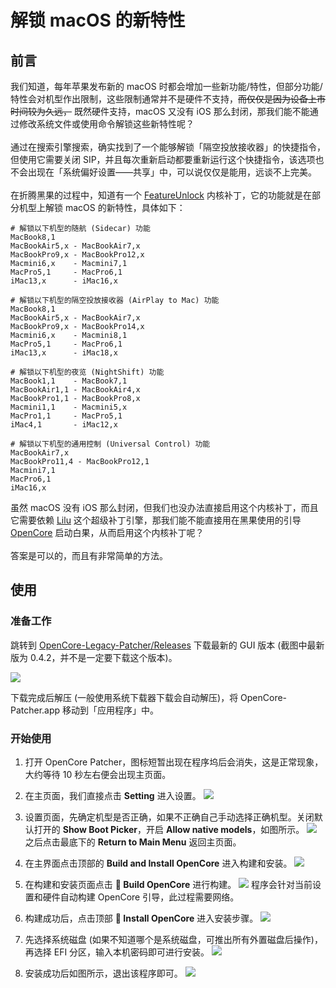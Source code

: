 # 解锁 macOS 的新特性

## 前言
我们知道，每年苹果发布新的 macOS 时都会增加一些新功能/特性，但部分功能/特性会对机型作出限制，这些限制通常并不是硬件不支持，~~而仅仅是因为设备上市时间较为久远，~~ 既然硬件支持，macOS 又没有 iOS 那么封闭，那我们能不能通过修改系统文件或使用命令解锁这些新特性呢？<br>
<br>
通过在搜索引擎搜索，确实找到了一个能够解锁「隔空投放接收器」的快捷指令，但使用它需要关闭 SIP，并且每次重新启动都要重新运行这个快捷指令，该选项也不会出现在「系统偏好设置——共享」中，可以说仅仅是能用，远谈不上完美。<br>
<br>
在折腾黑果的过程中，知道有一个 [FeatureUnlock](https://github.com/acidanthera/FeatureUnlock) 内核补丁，它的功能就是在部分机型上解锁 macOS 的新特性，具体如下：

```
# 解锁以下机型的随航 (Sidecar) 功能
MacBook8,1
MacBookAir5,x - MacBookAir7,x
MacBookPro9,x - MacBookPro12,x
Macmini6,x    - Macmini7,1
MacPro5,1     - MacPro6,1
iMac13,x      - iMac16,x

# 解锁以下机型的隔空投放接收器 (AirPlay to Mac) 功能
MacBook8,1
MacBookAir5,x - MacBookAir7,x
MacBookPro9,x - MacBookPro14,x
Macmini6,x    - Macmini8,1
MacPro5,1     - MacPro6,1
iMac13,x      - iMac18,x

# 解锁以下机型的夜览 (NightShift) 功能
MacBook1,1    - MacBook7,1
MacBookAir1,1 - MacBookAir4,x
MacBookPro1,1 - MacBookPro8,x
Macmini1,1    - Macmini5,x
MacPro1,1     - MacPro5,1
iMac4,1       - iMac12,x

# 解锁以下机型的通用控制 (Universal Control) 功能
MacBookAir7,x
MacBookPro11,4 - MacBookPro12,1
Macmini7,1
MacPro6,1
iMac16,x
```
虽然 macOS 没有 iOS 那么封闭，但我们也没办法直接启用这个内核补丁，而且它需要依赖 [Lilu](https://github.com/acidanthera/Lilu) 这个超级补丁引擎，那我们能不能直接用在黑果使用的引导 [OpenCore](https://github.com/acidanthera/OpenCorePkg) 启动白果，从而启用这个内核补丁呢？<br>
<br>
答案是可以的，而且有非常简单的方法。

## 使用
### 准备工作
跳转到  [OpenCore-Legacy-Patcher/Releases](https://github.com/dortania/OpenCore-Legacy-Patcher/releases) 下载最新的 GUI 版本 (截图中最新版为 0.4.2，并不是一定要下载这个版本)。

![](https://raw.githubusercontent.com/GeQ1an/Special-Guide/main/Images/OpenCore-Legacy-Patcher/Download_OCLP.png)

下载完成后解压 (一般使用系统下载器下载会自动解压)，将 OpenCore-Patcher.app 移动到「应用程序」中。

### 开始使用
1. 打开 OpenCore Patcher，图标短暂出现在程序坞后会消失，这是正常现象，大约等待 10 秒左右便会出现主页面。

2. 在主页面，我们直接点击 **Setting** 进入设置。
![](https://raw.githubusercontent.com/GeQ1an/Special-Guide/main/Images/OpenCore-Legacy-Patcher/OCLP_Home_1.png)

3. 设置页面，先确定机型是否正确，如果不正确自己手动选择正确机型。关闭默认打开的 **Show Boot Picker**，开启 **Allow native models**，如图所示。
![](https://raw.githubusercontent.com/GeQ1an/Special-Guide/main/Images/OpenCore-Legacy-Patcher/OCLP_Settings.png)
之后点击最底下的 **Return to Main Menu** 返回主页面。

4. 在主界面点击顶部的 **Build and Install OpenCore** 进入构建和安装。
![](https://raw.githubusercontent.com/GeQ1an/Special-Guide/main/Images/OpenCore-Legacy-Patcher/OCLP_Home_2.png)

5. 在构建和安装页面点击 **🔨 Build OpenCore** 进行构建。
![](https://raw.githubusercontent.com/GeQ1an/Special-Guide/main/Images/OpenCore-Legacy-Patcher/OCLP_Build_1.png)
程序会针对当前设置和硬件自动构建 OpenCore 引导，此过程需要网络。

6. 构建成功后，点击顶部 **🔩 Install OpenCore** 进入安装步骤。
![](https://raw.githubusercontent.com/GeQ1an/Special-Guide/main/Images/OpenCore-Legacy-Patcher/OCLP_Build_2.png)

7. 先选择系统磁盘 (如果不知道哪个是系统磁盘，可推出所有外置磁盘后操作)，再选择 EFI 分区，输入本机密码即可进行安装。
![](https://raw.githubusercontent.com/GeQ1an/Special-Guide/main/Images/OpenCore-Legacy-Patcher/OCLP_Install.png)

8. 安装成功后如图所示，退出该程序即可。
![](https://raw.githubusercontent.com/GeQ1an/Special-Guide/main/Images/OpenCore-Legacy-Patcher/OCLP_Done.png)

